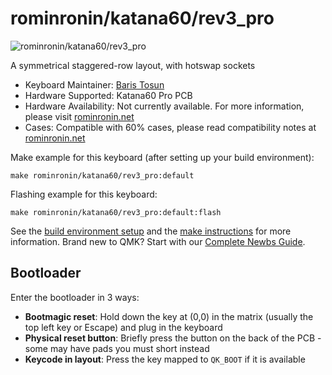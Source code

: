 # rominronin/katana60/rev3_pro

![rominronin/katana60/rev3_pro](https://i.imgur.com/kwDWuJP.jpg)

A symmetrical staggered-row layout, with hotswap sockets

* Keyboard Maintainer: [Baris Tosun](https://github.com/rominronin)
* Hardware Supported: Katana60 Pro PCB
* Hardware Availability: Not currently available. For more information, please visit [rominronin.net](https://rominronin.net)
* Cases: Compatible with 60% cases, please read compatibility notes at [rominronin.net](https://rominronin.net)

Make example for this keyboard (after setting up your build environment):

    make rominronin/katana60/rev3_pro:default

Flashing example for this keyboard:

    make rominronin/katana60/rev3_pro:default:flash

See the [build environment setup](https://docs.qmk.fm/#/getting_started_build_tools) and the [make instructions](https://docs.qmk.fm/#/getting_started_make_guide) for more information. Brand new to QMK? Start with our [Complete Newbs Guide](https://docs.qmk.fm/#/newbs).

## Bootloader

Enter the bootloader in 3 ways:

* **Bootmagic reset**: Hold down the key at (0,0) in the matrix (usually the top left key or Escape) and plug in the keyboard
* **Physical reset button**: Briefly press the button on the back of the PCB - some may have pads you must short instead
* **Keycode in layout**: Press the key mapped to `QK_BOOT` if it is available

